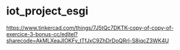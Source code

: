 # iot_project_esgi

https://www.tinkercad.com/things/7J5tQc7DKTK-copy-of-copy-of-exercice-3-bonus-cc/editel?sharecode=AkMLXeaJIOKFy_tTfJxC9ZhDrDoQRrl-S8iqcZ3WK4U
